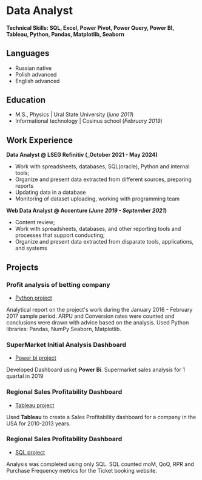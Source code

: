 # Data Analyst
#### Technical Skills: SQL, Excel, Power Pivot, Power Query, Power BI, Tableau, Python, Pandas, Matplotlib, Seaborn

## Languages
- Russian native
- Polish advanced
- English advanced

  
## Education								       		
- M.S., Physics	| Ural State University (_june 2011_)	 			        		
- Informational technology | Cosinus school (_February 2019_)

## Work Experience
**Data Analyst @ LSEG Refinitiv (_October 2021 - May 2024)**
- Work with spreadsheets, databases, SQL(oracle), Python and internal tools;
- Organize and present data extracted from different sources, preparing reports
- Updating data in a database
- Monitoring of dataset uploading, working with programming team


**Web Data Analyst @ Accenture (_June 2019 - September 2021_)**
- Content review;
- Work with spreadsheets, databases, and other reporting tools and processes that support conducting;
- Organize and present data extracted from disparate tools, applications, and systems


## Projects
### Profit analysis of betting company
- [Python project](https://github.com/AntoninaBolgova/portfolio/blob/main/betting_project.ipynb)

Analytical report on the project's work during the January 2016 - February 2017 sample period. ARPU and Conversion rates were counted and conclusions were drawn with advice based on the analysis.
Used Python libraries: Pandas, NumPy Seaborn, Matplotlib.

### SuperMarket Initial Analysis Dashboard
- [Power bi project](https://github.com/AntoninaBolgova/portfolio/blob/main/Super%20Market%20Initial%20Analysis.pbix)

Developed Dashboard using **Power Bi**. Supermarket sales analysis for 1 quartal in 2019


### Regional Sales Profitability Dashboard
- [Tableau project](https://public.tableau.com/app/profile/antoninab/viz/RegionalSalesProfitabilityDashboard_16789788395340/Dashboard2)

Used **Tableau** to create a Sales Profitability dashboard for a company in the USA for 2010-2013 years.

### Regional Sales Profitability Dashboard
- [SQL project](https://github.com/AntoninaBolgova/portfolio/blob/main/DATA%20ANALYSIS%20BOOKING%20SITE.sql)

Analysis was completed using only SQL. SQL counted moM, QoQ, RPR and Purchase Frequency metrics for the Ticket booking website.









